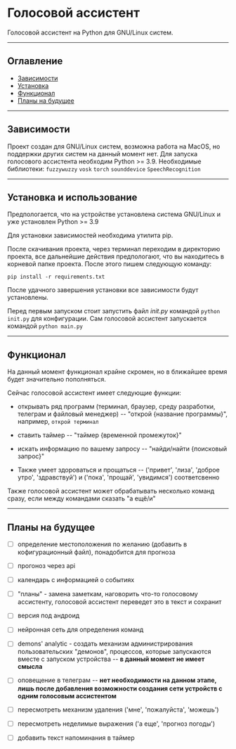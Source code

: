 # Голосовой ассистент


Голосовой ассистент на Python для GNU/Linux систем.

____
## Оглавление

* [Зависимости](#Зависимости)
* [Установка](#Установка)
* [Функционал](#Функционал)
* [Планы на будущее](#Планы-на-будущее)

____
## Зависимости

Проект создан для GNU/Linux систем, возможна работа на MacOS, но поддержки других систем на данный момент нет.
Для запуска голосового ассистента необходим Python >= 3.9.
Необходимые библиотеки: `fuzzywuzzy` `vosk` `torch` `sounddevice` `SpeechRecognition`

____
## Установка и использование

Предпологается, что на устройстве установлена система GNU/Linux и уже установлен Python >= 3.9

Для установки зависимостей необходима утилита pip.

После скачивания проекта, через терминал переходим в директорию проекта, все дальнейшие действия предпологают, что вы находитесь в корневой папке проекта. После этого пишем следующую команду:

`pip install -r requirements.txt`

После удачного завершения установки все зависимости будут установлены.

Перед первым запуском стоит запустить файл *init.py* командой `python init.py` для конфигурации. Сам голосовой ассистент запускается командой `python main.py`

____
## Функционал

На данный момент функционал крайне скромен, но в ближайшее время будет значительно пополняться.

Сейчас голосовой ассистент имеет следующие функции:

  * открывать ряд программ (терминал, браузер, среду разработки, телеграм и файловый менеджер) -- "открой {название программы}", например, `открой терминал`

  * ставить таймер -- "таймер {временной промежуток}"

  * искать информацию по вашему запросу -- "найди/найти {поисковый запрос}"

  * Также умеет здороваться и прощаться -- ('привет', 'лиза', 'доброе утро', 'здравствуй') и ('пока', 'прощай', 'увидимся') соответсвенно

Также голосовой ассистент может обрабатывать несколько команд сразу, если между командами сказать "а ещё/и"

____
## Планы на будущее

- [ ] определение местоположения по желанию (добавить в кофигурационный файл), понадобится для прогноза

- [ ] прогоноз через api

- [ ] календарь с информацией о событиях

- [ ] "планы" - замена заметкам, наговорить что-то голосовому ассистенту, голосовой ассистент переведет это в текст и сохранит

- [ ] версия под андроид

- [ ] нейронная сеть для определения команд

- [ ] demons' analytic - создать механизм администрирования
 пользовательских "демонов", процессов, которые запускаются вместе с запуском устройства -- **в данный момент не имеет смысла**

- [ ] оповещение в телеграм -- **нет необходимости на данном этапе, лишь после добавления возможности создания сети устройств с одним голосовым ассистентом**

- [ ] пересмотреть механизм удаления ('мне', 'пожалуйста', 'можешь')

- [ ] пересмотреть неделимые выражения ('а еще', 'прогноз погоды')

- [ ] добавить текст напоминания в таймер

